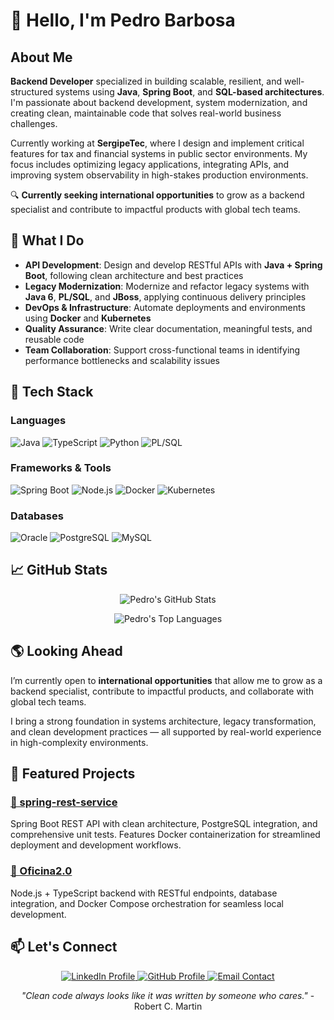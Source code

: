 # 👋 Hello, I'm Pedro Barbosa

## About Me

**Backend Developer** specialized in building scalable, resilient, and well-structured systems using **Java**, **Spring Boot**, and **SQL-based architectures**. I'm passionate about backend development, system modernization, and creating clean, maintainable code that solves real-world business challenges.

Currently working at **SergipeTec**, where I design and implement critical features for tax and financial systems in public sector environments. My focus includes optimizing legacy applications, integrating APIs, and improving system observability in high-stakes production environments.

🔍 **Currently seeking international opportunities** to grow as a backend specialist and contribute to impactful products with global tech teams.

## 💼 What I Do

- **API Development**: Design and develop RESTful APIs with **Java + Spring Boot**, following clean architecture and best practices
- **Legacy Modernization**: Modernize and refactor legacy systems with **Java 6**, **PL/SQL**, and **JBoss**, applying continuous delivery principles
- **DevOps & Infrastructure**: Automate deployments and environments using **Docker** and **Kubernetes**
- **Quality Assurance**: Write clear documentation, meaningful tests, and reusable code
- **Team Collaboration**: Support cross-functional teams in identifying performance bottlenecks and scalability issues

## 🧰 Tech Stack

### Languages
![Java](https://img.shields.io/badge/Java-ED8B00?style=for-the-badge&logo=openjdk&logoColor=white)
![TypeScript](https://img.shields.io/badge/TypeScript-007ACC?style=for-the-badge&logo=typescript&logoColor=white)
![Python](https://img.shields.io/badge/Python-3776AB?style=for-the-badge&logo=python&logoColor=white)
![PL/SQL](https://img.shields.io/badge/PL%2FSQL-F80000?style=for-the-badge&logo=oracle&logoColor=white)

### Frameworks & Tools
![Spring Boot](https://img.shields.io/badge/Spring_Boot-6DB33F?style=for-the-badge&logo=spring-boot&logoColor=white)
![Node.js](https://img.shields.io/badge/Node.js-43853D?style=for-the-badge&logo=node.js&logoColor=white)
![Docker](https://img.shields.io/badge/Docker-2496ED?style=for-the-badge&logo=docker&logoColor=white)
![Kubernetes](https://img.shields.io/badge/Kubernetes-326ce5?style=for-the-badge&logo=kubernetes&logoColor=white)

### Databases
![Oracle](https://img.shields.io/badge/Oracle-F80000?style=for-the-badge&logo=oracle&logoColor=white)
![PostgreSQL](https://img.shields.io/badge/PostgreSQL-316192?style=for-the-badge&logo=postgresql&logoColor=white)
![MySQL](https://img.shields.io/badge/MySQL-005C84?style=for-the-badge&logo=mysql&logoColor=white)

## 📈 GitHub Stats

<p align="center">
  <img src="https://github-readme-stats.vercel.app/api?username=pedrobbarbosa&show_icons=true&theme=default&hide_border=true" alt="Pedro's GitHub Stats" />
</p>

<p align="center">
  <img src="https://github-readme-stats.vercel.app/api/top-langs/?username=pedrobbarbosa&layout=compact&theme=default&hide_border=true" alt="Pedro's Top Languages" />
</p>

## 🌎 Looking Ahead

I’m currently open to **international opportunities** that allow me to grow as a backend specialist, contribute to impactful products, and collaborate with global tech teams.

I bring a strong foundation in systems architecture, legacy transformation, and clean development practices — all supported by real-world experience in high-complexity environments.

## 📌 Featured Projects

### [🌱 spring-rest-service](https://github.com/pedrobbarbosa/spring-rest-service)
Spring Boot REST API with clean architecture, PostgreSQL integration, and comprehensive unit tests. Features Docker containerization for streamlined deployment and development workflows.

### [🔧 Oficina2.0](https://github.com/pedrobbarbosa/Oficina2.0)
Node.js + TypeScript backend with RESTful endpoints, database integration, and Docker Compose orchestration for seamless local development.

## 📫 Let's Connect

<p align="center">
  <a href="https://www.linkedin.com/in/pedrobbarbosa">
    <img src="https://img.shields.io/badge/LinkedIn-0077B5?style=for-the-badge&logo=linkedin&logoColor=white" alt="LinkedIn Profile" />
  </a>
  <a href="https://github.com/pedrobbarbosa">
    <img src="https://img.shields.io/badge/GitHub-100000?style=for-the-badge&logo=github&logoColor=white" alt="GitHub Profile" />
  </a>
  <a href="mailto:pedro.barbosa.dev@gmail.com">
    <img src="https://img.shields.io/badge/Email-D14836?style=for-the-badge&logo=gmail&logoColor=white" alt="Email Contact" />
  </a>
</p>

<p align="center">
  <em>"Clean code always looks like it was written by someone who cares."</em> - Robert C. Martin
</p>
